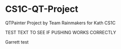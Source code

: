 # CS1C-QT-Project
QTPainter Project by Team Rainmakers for Kath CS1C

TEST TEXT TO SEE IF PUSHING WORKS CORRECTLY

Garrett test